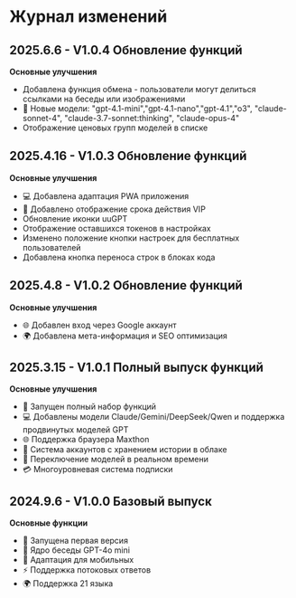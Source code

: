 # Журнал изменений
## 2025.6.6 - V1.0.4 Обновление функций
**Основные улучшения**
- Добавлена функция обмена - пользователи могут делиться ссылками на беседы или изображениями
- 🌟 Новые модели: "gpt-4.1-mini","gpt-4.1-nano","gpt-4.1","o3", "claude-sonnet-4", "claude-3.7-sonnet:thinking", "claude-opus-4"
- Отображение ценовых групп моделей в списке

## 2025.4.16 - V1.0.3 Обновление функций
**Основные улучшения**
- 💻 Добавлена адаптация PWA приложения
- 🔐 Добавлено отображение срока действия VIP
- Обновление иконки uuGPT
- Отображение оставшихся токенов в настройках
- Изменено положение кнопки настроек для бесплатных пользователей
- Добавлена кнопка переноса строк в блоках кода

## 2025.4.8 - V1.0.2 Обновление функций
**Основные улучшения**
- 🌐 Добавлен вход через Google аккаунт
- 🌍 Добавлена мета-информация и SEO оптимизация

## 2025.3.15 - V1.0.1 Полный выпуск функций
**Основные улучшения**
- 🌟 Запущен полный набор функций
- 💻 Добавлены модели Claude/Gemini/DeepSeek/Qwen и поддержка продвинутых моделей GPT
- 🌐 Поддержка браузера Maxthon
- 🔐 Система аккаунтов с хранением истории в облаке
- 🔄 Переключение моделей в реальном времени
- 💳 Многоуровневая система подписки

## 2024.9.6 - V1.0.0 Базовый выпуск
**Основные функции**
- 🚢 Запущена первая версия
- 💬 Ядро беседы GPT-4o mini
- 📱 Адаптация для мобильных
- ⚡ Поддержка потоковых ответов
- 🌍 Поддержка 21 языка